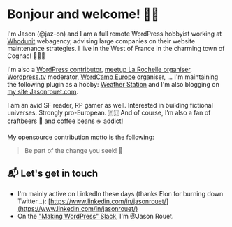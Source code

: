 # Bonjour and welcome! 👋👋

I'm Jason (@jaz-on) and I am a full remote WordPress hobbyist working at [Whodunit](https://www.whodunit.fr/) webagency, advising large companies on their website maintenance strategies. I live in the West of France in the charming town of Cognac! 🥃🇫🇷

I'm also a [WordPress contributor](https://profiles.wordpress.org/jaz_on/), [meetup La Rochelle organiser](https://www.meetup.com/fr-FR/wordpress-la-rochelle/), [Wordpress.tv](https://wordpress.tv) moderator, [WordCamp Europe](https://europe.wordcamp.org/) organiser, ...
I'm maintaining the following plugin as a hobby: [Weather Station](https://wordpress.org/plugins/live-weather-station/) and I'm also blogging on [my site Jasonrouet.com](https://jasonrouet.com/).

I am an avid SF reader, RP gamer as well. Interested in building fictional universes. Strongly pro-European. 🇪🇺 And of course, I’m also a fan of craftbeers 🍻 and coffee beans ☕️ addict!

My opensource contribution motto is the following:
> Be part of the change you seek! 🤝

## 📬 Let's get in touch
- I'm mainly active on LinkedIn these days (thanks Elon for burning down Twitter...): [https://www.linkedin.com/in/jasonrouet/](https://www.linkedin.com/in/jasonrouet/)
- On the ["Making WordPress" Slack](https://make.wordpress.org/chat/), I'm @Jason Rouet.
